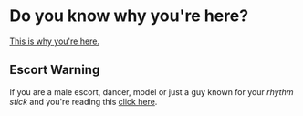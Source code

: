 # Do you know why you're here? 
[This is why you're here.](https://github.com/9413d5ff2a0b4f237a264010b65350e7/TAG/blob/master/PHB33/README.md)

## Escort Warning 
If you are a male escort, dancer, model or just a guy known for your _rhythm stick_ and you're reading this [click here](https://github.com/9413d5ff2a0b4f237a264010b65350e7/TAG/blob/master/PHB33/EscortWarning.md).
